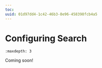 ```yaml
---
toc:
uuid: 01d97dd4-1c42-46b3-8e96-458398fcb4a5
---
```

# Configuring Search

```{toctree}
:maxdepth: 3

```

Coming soon!
